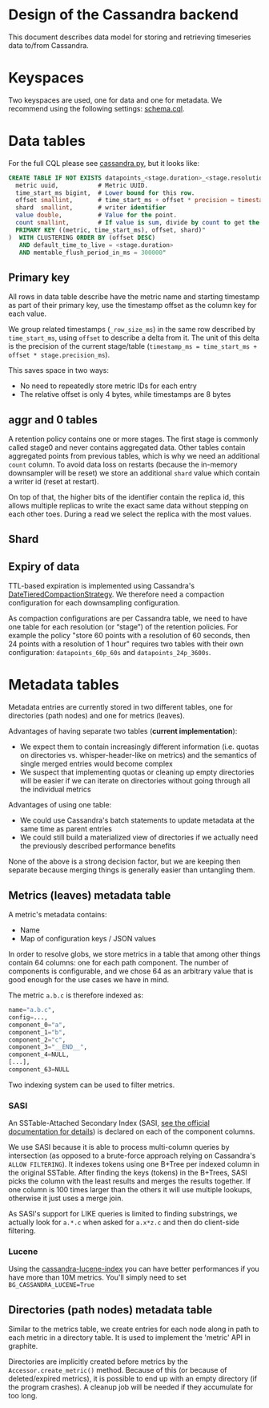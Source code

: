 # Design of the Cassandra backend

This document describes data model for storing and retrieving timeseries data to/from Cassandra.


# Keyspaces

Two keyspaces are used, one for data and one for metadata.
We recommend using the following settings: [schema.cql](share/schema.cql).


# Data tables

For the full CQL please see [cassandra.py](biggraphite/drivers/cassandra.py), but it looks like:

```sql
CREATE TABLE IF NOT EXISTS datapoints_<stage.duration>_<stage.resolution>s (
  metric uuid,           # Metric UUID.
  time_start_ms bigint,  # Lower bound for this row.
  offset smallint,       # time_start_ms + offset * precision = timestamp
  shard  smallint,       # writer identifier
  value double,          # Value for the point.
  count smallint,        # If value is sum, divide by count to get the avg.
  PRIMARY KEY ((metric, time_start_ms), offset, shard)"
)  WITH CLUSTERING ORDER BY (offset DESC)
   AND default_time_to_live = <stage.duration>
   AND memtable_flush_period_in_ms = 300000"
```

## Primary key

All rows in data table describe have the metric name and starting timestamp as part of their primary key, use the timestamp offset as the column key for each value.

We group related timestamps (`_row_size_ms`) in the same row described by `time_start_ms`, using `offset` to describe a delta from it. The unit of this delta is the precision of the current stage/table (`timestamp_ms = time_start_ms + offset * stage.precision_ms`).

This saves space in two ways:

- No need to repeatedly store metric IDs for each entry
- The relative offset is only 4 bytes, while timestamps are 8 bytes

## aggr and 0 tables

A retention policy contains one or more stages. The first stage is commonly called stage0 and never contains aggregated data. Other tables contain aggregated points from previous tables, which is why we need an additional `count` column. To avoid data loss on restarts (because the in-memory downsampler will be reset) we store an additional `shard` value which contain a writer id (reset at restart).

On top of that, the higher bits of the identifier contain the replica id, this allows multiple replicas to write the exact same data without stepping on each other toes. During a read we select the replica with the most values.

## Shard

## Expiry of data

TTL-based expiration is implemented using Cassandra's [DateTieredCompactionStrategy](http://www.datastax.com/dev/blog/datetieredcompactionstrategy). We therefore need a compaction configuration for each downsampling configuration.

As compaction configurations are per Cassandra table, we need to have one table for each resolution (or “stage”) of the retention policies.
For example the policy "store 60 points with a resolution of 60 seconds, then 24 points with a resolution of 1 hour" requires two tables with their own configuration: `datapoints_60p_60s` and `datapoints_24p_3600s`.


# Metadata tables

Metadata entries are currently stored in two different tables, one for directories (path nodes) and one for metrics (leaves).

Advantages of having separate two tables (**current implementation**):

- We expect them to contain increasingly different information (i.e. quotas on directories vs. whisper-header-like on metrics) and the semantics of single merged entries would become complex
- We suspect that implementing quotas or cleaning up empty directories will be easier if we can iterate on directories without going through all the individual metrics

Advantages of using one table:

- We could use Cassandra's batch statements to update metadata at the same time as parent entries
- We could still build a materialized view of directories if we actually need the previously described performance benefits

None of the above is a strong decision factor, but we are keeping then separate because merging things is generally easier than untangling them.


## Metrics (leaves) metadata table

A metric's metadata contains:
- Name
- Map of configuration keys / JSON values

In order to resolve globs, we store metrics in a table that among other things contain 64 columns: one for each path component. The number of components is configurable, and we chose 64 as an arbitrary value that is good enough for the use cases we have in mind.

The metric `a.b.c` is therefore indexed as:
```python
name="a.b.c",
config=...,
component_0="a",
component_1="b",
component_2="c",
component_3="__END__",
component_4=NULL,
[...],
component_63=NULL
```

Two indexing system can be used to filter metrics.

### SASI
An SSTable-Attached Secondary Index (SASI, [see the official documentation for details](https://github.com/apache/cassandra/blob/trunk/doc/SASI.md)) is declared on each of the component columns.

We use SASI because it is able to process multi-column queries by intersection (as opposed to a brute-force approach relying on Cassandra's `ALLOW FILTERING`). It indexes tokens using one B+Tree per indexed column in the original SSTable. After finding the keys (tokens) in the B+Trees, SASI picks the column with the least results and merges the results together. If one column is 100 times larger than the others it will use multiple lookups, otherwise it just uses a merge join.

As SASI's support for LIKE queries is limited to finding substrings, we actually look for `a.*.c` when asked for `a.x*z.c` and then do client-side filtering.

### Lucene

Using the [cassandra-lucene-index](https://github.com/Stratio/cassandra-lucene-index) you can have better performances if you have more than 10M metrics. You'll simply need to set `BG_CASSANDRA_LUCENE=True` 

## Directories (path nodes) metadata table

Similar to the metrics table, we create entries for each node along in path to each metric in a directory table. It is used to implement the 'metric' API in graphite.

Directories are implicitly created before metrics by the `Accessor.create_metric()` method. Because of this (or because of deleted/expired metrics), it is possible to end up with an empty directory (if the program crashes). A cleanup job will be needed if they accumulate for too long.
